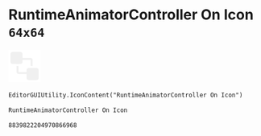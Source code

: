 # RuntimeAnimatorController On Icon `64x64`
<img src="/img/RuntimeAnimatorController%20On%20Icon.png" width=64 height=64>

``` CSharp
EditorGUIUtility.IconContent("RuntimeAnimatorController On Icon")
```
```
RuntimeAnimatorController On Icon
```
```
8839822204970866968
```
